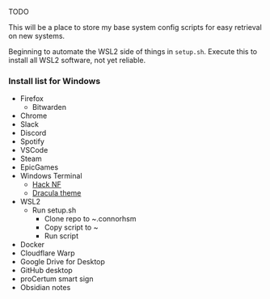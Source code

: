 TODO

This will be a place to store my base system config scripts for easy retrieval on new systems.

Beginning to automate the WSL2 side of things in `setup.sh`. Execute this to install all WSL2 software, not yet reliable.

### Install list for Windows
- Firefox
  - Bitwarden
- Chrome
- Slack
- Discord
- Spotify
- VSCode
- Steam
- EpicGames
- Windows Terminal
  - [Hack NF](https://www.nerdfonts.com/font-downloads)
  - [Dracula theme](https://draculatheme.com/windows-terminal)
- WSL2
  - Run setup.sh
    - Clone repo to ~.connorhsm
    - Copy script to ~
    - Run script
- Docker
- Cloudflare Warp
- Google Drive for Desktop
- GitHub desktop
- proCertum smart sign
- Obsidian notes


